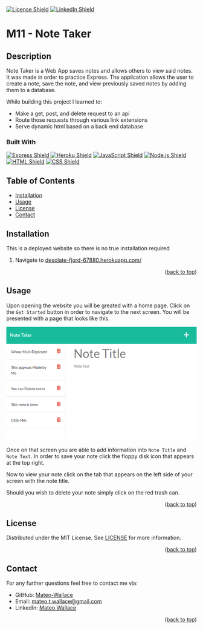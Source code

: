 <p id="readme-top"></p>

[![License Shield](https://img.shields.io/badge/License-MIT-success?style=for-the-badge)](./LICENSE) [![LinkedIn Shield](https://img.shields.io/badge/LinkedIn-555555?style=for-the-badge&logo=linkedin)](https://www.linkedin.com/in/mateo-wallace-57931b254/)

# M11 - Note Taker

## Description

Note Taker is a Web App saves notes and allows others to view said notes. It was made in order to practice Express. The application allows the user to create a note, save the note, and view previously saved notes by adding them to a database.

While building this project I learned to:
- Make a get, post, and delete request to an api
- Route those requests through various link extensions
- Serve dynamic html based on a back end database

### Built With

[![Express Shield](https://img.shields.io/badge/Express-000000?&style=for-the-badge&logo=express&logoColor=white)](http://expressjs.com/) [![Heroku Shield](https://img.shields.io/badge/Heroku-430098?&style=for-the-badge&logo=heroku&logoColor=white)](https://www.heroku.com/what) [![JavaScript Shield](https://img.shields.io/badge/JavaScript-F7DF1E?&style=for-the-badge&logo=javascript&logoColor=272727)](https://developer.mozilla.org/en-US/docs/Web/JavaScript) [![Node.js Shield](https://img.shields.io/badge/Node.js-339933?&style=for-the-badge&logo=node.js&logoColor=white)](https://nodejs.org/en/) [![HTML Shield](https://img.shields.io/badge/HTML5-E34F26?&style=for-the-badge&logo=html5&logoColor=white)](https://developer.mozilla.org/en-US/docs/Glossary/HTML5) [![CSS Shield](https://img.shields.io/badge/CSS-1572B6?&style=for-the-badge&logo=css3&logoColor=white)](https://developer.mozilla.org/en-US/docs/Web/CSS)

## Table of Contents
- [Installation](#installation)
- [Usage](#usage)
- [License](#license)
- [Contact](#contact)

## Installation

This is a deployed website so there is no true installation required

1. Navigate to [desolate-fjord-67880.herokuapp.com/](https://desolate-fjord-67880.herokuapp.com/)
<p align="right">(<a href="#readme-top">back to top</a>)</p>

## Usage

Upon opening the website you will be greated with a home page. Click on the `Get Started` button in order to navigate to the next screen. You will be presented with a page that looks like this.

![example note taker](./assets/noteTakerExample.png)

Once on that screen you are able to add information into `Note Title` and `Note Text`. In order to save your note click the floppy disk icon that appears at the top right. 

Now to view your note click on the tab that appears on the left side of your screen with the note title. 

Should you wish to delete your note simply click on the red trash can.

<p align="right">(<a href="#readme-top">back to top</a>)</p>

## License

Distributed under the MIT License. See [LICENSE](./LICENSE) for more information.
<p align="right">(<a href="#readme-top">back to top</a>)</p>

## Contact

For any further questions feel free to contact me via:
- GitHub: [Mateo-Wallace](https://github.com/Mateo-Wallace)
- Email: [mateo.t.wallace@gmail.com](mailto:mateo.t.wallace@gmail.com)
- LinkedIn: [Mateo Wallace](https://www.linkedin.com/in/mateo-wallace-57931b254/)
<p align="right">(<a href="#readme-top">back to top</a>)</p>